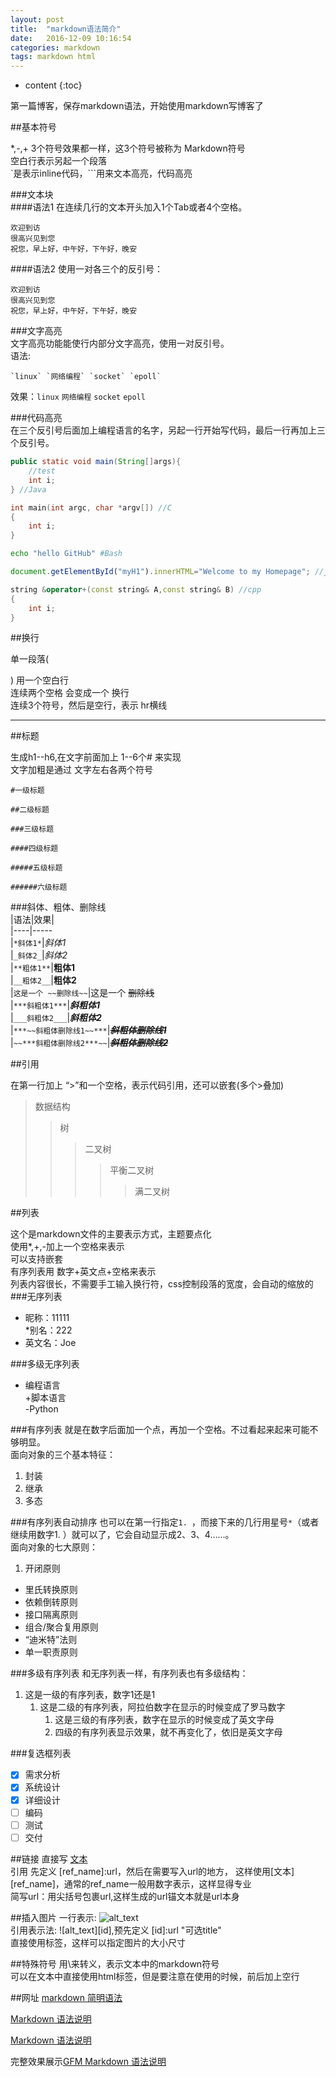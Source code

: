 ```yaml
---
layout: post
title:  "markdown语法简介"
date:   2016-12-09 10:16:54
categories: markdown
tags: markdown html
---
```


* content
{:toc}

第一篇博客，保存markdown语法，开始使用markdown写博客了




##基本符号

*,-,+ 3个符号效果都一样，这3个符号被称为 Markdown符号  
空白行表示另起一个段落  
\`是表示inline代码，\`\`\`用来文本高亮，代码高亮

###文本块  
####语法1
在连续几行的文本开头加入1个Tab或者4个空格。

    欢迎到访
    很高兴见到您
    祝您，早上好，中午好，下午好，晚安

####语法2
使用一对各三个的反引号：  
```
欢迎到访  
很高兴见到您  
祝您，早上好，中午好，下午好，晚安  
```

###文字高亮  
文字高亮功能能使行内部分文字高亮，使用一对反引号。  
语法:
```
`linux` `网络编程` `socket` `epoll` 
```  
效果：`linux` `网络编程` `socket` `epoll`

###代码高亮  
在三个反引号后面加上编程语言的名字，另起一行开始写代码，最后一行再加上三个反引号。  
```Java
public static void main(String[]args){
    //test
    int i;
} //Java
``` 

```c
int main(int argc, char *argv[]) //C
{
    int i;
}
``` 

```Bash
echo "hello GitHub" #Bash
```  

```javascript
document.getElementById("myH1").innerHTML="Welcome to my Homepage"; //javascipt
```  

```cpp
string &operator+(const string& A,const string& B) //cpp
{
    int i;
}
```

##换行

单一段落( <p>) 用一个空白行  
连续两个空格 会变成一个 换行  
连续3个符号，然后是空行，表示 hr横线

***

##标题

生成h1--h6,在文字前面加上 1--6个# 来实现  
文字加粗是通过 文字左右各两个符号  

`#一级标题 `

`##二级标题 `

`###三级标题`  

`####四级标题`  

`#####五级标题`  

`######六级标题`  

###斜体、粗体、删除线  
|语法|效果|  
|----|-----  
|`*斜体1*`|*斜体1*  
|`_斜体2_`|_斜体2_  
|`**粗体1**`|**粗体1**  
|`__粗体2__`|__粗体2__  
|`这是一个 ~~删除线~~`|这是一个 ~~删除线~~  
|`***斜粗体1***`|***斜粗体1***  
|`___斜粗体2___`|___斜粗体2___  
|`***~~斜粗体删除线1~~***`|***~~斜粗体删除线1~~***  
|`~~***斜粗体删除线2***~~`|~~***斜粗体删除线2***~~  

##引用

在第一行加上 “>”和一个空格，表示代码引用，还可以嵌套(多个>叠加)

> 数据结构
>> 树
>>> 二叉树
>>>> 平衡二叉树
>>>>> 满二叉树


##列表

这个是markdown文件的主要表示方式，主题要点化  
使用*,+,-加上一个空格来表示  
可以支持嵌套  
有序列表用 数字+英文点+空格来表示  
列表内容很长，不需要手工输入换行符，css控制段落的宽度，会自动的缩放的  
###无序列表  
* 昵称：11111  
*别名：222  
* 英文名：Joe  

###多级无序列表  
* 编程语言  
   +脚本语言  
  -Python  

###有序列表
就是在数字后面加一个点，再加一个空格。不过看起来起来可能不够明显。    
面向对象的三个基本特征：

1. 封装
2. 继承
3. 多态

###有序列表自动排序
也可以在第一行指定`1. `，而接下来的几行用星号`*`（或者继续用数字1. ）就可以了，它会自动显示成2、3、4……。    
面向对象的七大原则：

1. 开闭原则
* 里氏转换原则
* 依赖倒转原则
* 接口隔离原则
* 组合/聚合复用原则
* “迪米特”法则
* 单一职责原则

###多级有序列表
和无序列表一样，有序列表也有多级结构：  

1. 这是一级的有序列表，数字1还是1
   1. 这是二级的有序列表，阿拉伯数字在显示的时候变成了罗马数字
      1. 这是三级的有序列表，数字在显示的时候变成了英文字母
	    1. 四级的有序列表显示效果，就不再变化了，依旧是英文字母

###复选框列表  
- [x] 需求分析  
- [x] 系统设计  
- [x] 详细设计  
- [ ] 编码  
- [ ] 测试  
- [ ] 交付  

##链接
直接写 [文本](url "可选的title")  
引用 先定义 [ref_name]:url，然后在需要写入url的地方， 这样使用[文本][ref_name]，通常的ref_name一般用数字表示，这样显得专业  
简写url：用尖括号包裹url,这样生成的url锚文本就是url本身  

##插入图片
一行表示: ![alt_text](url "可选的title")  
引用表示法: ![alt_text][id],预先定义 [id]:url "可选title"  
直接使用<img>标签，这样可以指定图片的大小尺寸  

##特殊符号
用\来转义，表示文本中的markdown符号  
可以在文本中直接使用html标签，但是要注意在使用的时候，前后加上空行  


##网址
[markdown 简明语法](http://lutaf.com/markdown-simple-usage.htm)

[Markdown 语法说明](http://www.appinn.com/markdown/)

[Markdown 语法说明](http://wowubuntu.com/markdown/index.html)

完整效果展示[GFM Markdown 语法说明](https://github.com/guodongxiaren/README)


